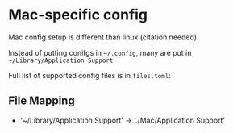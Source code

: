 Mac-specific config
====================
Mac config setup is different than linux (citation needed).

Instead of putting conifgs in `~/.config`, many are put in `~/Library/Application Support`

Full list of supported config files is in `files.toml`:

## File Mapping
- '~/Library/Application Support' -> './Mac/Application Support'
